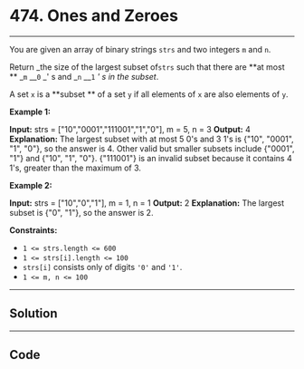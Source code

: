 # 474. Ones and Zeroes

---

You are given an array of binary strings `strs` and two integers `m` and `n`.

Return _the size of the largest subset of`strs` such that there are **at most ** _`m` __`0` _' s and _`n` __`1` _' s in the subset_.

A set `x` is a **subset ** of a set `y` if all elements of `x` are also elements of `y`.

 

**Example 1:**


**Input:** strs = ["10","0001","111001","1","0"], m = 5, n = 3
**Output:** 4
**Explanation:** The largest subset with at most 5 0's and 3 1's is {"10", "0001", "1", "0"}, so the answer is 4.
Other valid but smaller subsets include {"0001", "1"} and {"10", "1", "0"}.
{"111001"} is an invalid subset because it contains 4 1's, greater than the maximum of 3.


**Example 2:**


**Input:** strs = ["10","0","1"], m = 1, n = 1
**Output:** 2
**Explanation:** The largest subset is {"0", "1"}, so the answer is 2.


 

**Constraints:**

  * `1 <= strs.length <= 600`
  * `1 <= strs[i].length <= 100`
  * `strs[i]` consists only of digits `'0'` and `'1'`.
  * `1 <= m, n <= 100`

---

## Solution



---

## Code
```python


```